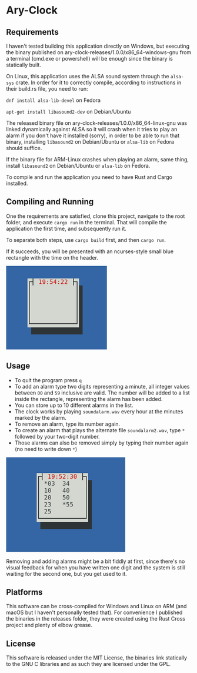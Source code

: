 # Ary-Clock

Requirements
------------

I haven't tested building this application directly on Windows, but executing the binary published on ary-clock-releases/1.0.0/x86_64-windows-gnu from a terminal (cmd.exe or powershell) will be enough since the binary is statically built.

On Linux, this application uses the ALSA sound system through the `alsa-sys` crate. In order for it to correctly compile, according to instructions in their build.rs file, you need to run:

`dnf install alsa-lib-devel` on Fedora

`apt-get install libasound2-dev` on Debian/Ubuntu

The released binary file on ary-clock-releases/1.0.0/x86_64-linux-gnu was linked dynamically against ALSA so it will crash when it tries to play an alarm if you don't have it installed (sorry), in order to be able to run that binary, installing `libasound2` on Debian/Ubuntu or `alsa-lib` on Fedora should suffice.

If the binary file for ARM-Linux crashes when playing an alarm, same thing, install `libasound2` on Debian/Ubuntu or `alsa-lib` on Fedora.

To compile and run the application you need to have Rust and Cargo installed.

Compiling and Running
---------------------

One the requirements are satisfied, clone this project, navigate to the root folder, and execute `cargo run` in the terminal. That will compile the application the first time, and subsequently run it.

To separate both steps, use `cargo build` first, and then `cargo run`.

If it succeeds, you will be presented with an ncurses-style small blue rectangle with the time on the header.

<img src="images/ary-clock-empty-screenshot.png" />

Usage
-----

* To quit the program press `q`
* To add an alarm type two digits representing a minute, all integer values between `00` and `59` inclusive are valid. The number will be added to a list inside the rectangle, representing the alarm has been added.
* You can store up to 10 different alarms in the list.
* The clock works by playing `soundalarm.wav` every hour at the minutes marked by the alarm.
* To remove an alarm, type its number again.
* To create an alarm that plays the alternate file `soundalarm2.wav`, type `*` followed by your two-digit number.
* Those alarms can also be removed simply by typing their number again (no need to write down `*`)

<img src="images/ary-clock-with-alarms-screenshot.png" />

Removing and adding alarms might be a bit fiddly at first, since there's no visual feedback for when you have written one digit and the system is still waiting for the second one, but you get used to it.

Platforms
---------

This software can be cross-compiled for Windows and Linux on ARM (and macOS but I haven't personally tested that). For convenience I published the binaries in the releases folder, they were created using the Rust Cross project and plenty of elbow grease.

License
-------

This software is released under the MIT License, the binaries link statically to the GNU C libraries and as such they are licensed under the GPL.
